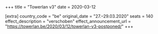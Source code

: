 +++
title = "Towerlan v3"
date = 2020-03-12

[extra]
country_code = "be"
original_date = "27.–29.03.2020"
seats = 140
effect_description = "verschoben"
effect_announcement_url = "https://towerlan.be/2020/03/12/towerlan-v3-postponed/"
+++
